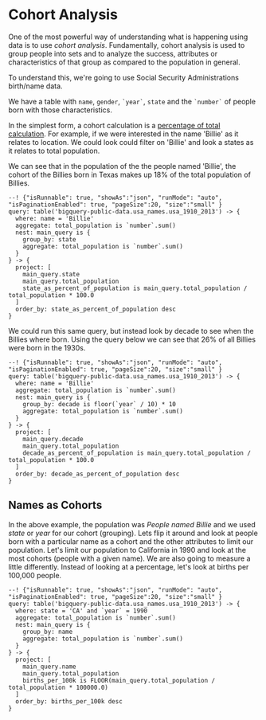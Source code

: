# Cohort Analysis

One of the most powerful way of understanding what is happening using data is to use *cohort analysis*.
Fundamentally, cohort analysis is used to group people into sets and to analyze the success,
attributes or characteristics of that group as compared to the population in general.

To understand this, we're going to use Social Security Administrations birth/name data.

We have a table with `name`, `gender`, `` `year` ``, `state` and the `` `number` `` of people born with those
characteristics.

In the simplest form, a cohort calculation is a [percentage of total calculation](percent_of_total.md).
For example, if we were interested in the name 'Billie' as it relates to location. We could look
could filter on 'Billie' and look a states as it relates to total population.

We can see that in the population of the the people named 'Billie', the cohort of the Billies born in
Texas makes up 18% of the total population of Billies.

```malloy
--! {"isRunnable": true, "showAs":"json", "runMode": "auto",   "isPaginationEnabled": true, "pageSize":20, "size":"small" }
query: table('bigquery-public-data.usa_names.usa_1910_2013') -> {
  where: name = 'Billie'
  aggregate: total_population is `number`.sum()
  nest: main_query is {
    group_by: state
    aggregate: total_population is `number`.sum()
  }
} -> {
  project: [
    main_query.state
    main_query.total_population
    state_as_percent_of_population is main_query.total_population / total_population * 100.0
  ]
  order_by: state_as_percent_of_population desc
}
```

We could run this same query, but instead look by decade to see when the Billies where born.
Using the query below we can see that 26% of all Billies were born in the 1930s.

```malloy
--! {"isRunnable": true, "showAs":"json", "runMode": "auto",   "isPaginationEnabled": true, "pageSize":20, "size":"small" }
query: table('bigquery-public-data.usa_names.usa_1910_2013') -> {
  where: name = 'Billie'
  aggregate: total_population is `number`.sum()
  nest: main_query is {
    group_by: decade is floor(`year` / 10) * 10
    aggregate: total_population is `number`.sum()
  }
} -> {
  project: [
    main_query.decade
    main_query.total_population
    decade_as_percent_of_population is main_query.total_population / total_population * 100.0
  ]
  order_by: decade_as_percent_of_population desc
}
```

## Names as Cohorts

In the above example, the population was *People named Billie* and we used *state* or *year* for our cohort (grouping).
Lets flip it around and look at people born with a particular name as a cohort and the other attributes to limit our population.
Let's limit our population to California in 1990 and look at the most cohorts (people with a given name).  We are also going
to measure a little differently.  Instead of looking at a percentage, let's look at births per 100,000 people.

```malloy
--! {"isRunnable": true, "showAs":"json", "runMode": "auto",   "isPaginationEnabled": true, "pageSize":20, "size":"small" }
query: table('bigquery-public-data.usa_names.usa_1910_2013') -> {
  where: state = 'CA' and `year` = 1990
  aggregate: total_population is `number`.sum()
  nest: main_query is {
    group_by: name
    aggregate: total_population is `number`.sum()
  }
} -> {
  project: [
    main_query.name
    main_query.total_population
    births_per_100k is FLOOR(main_query.total_population / total_population * 100000.0)
  ]
  order_by: births_per_100k desc
}
```
